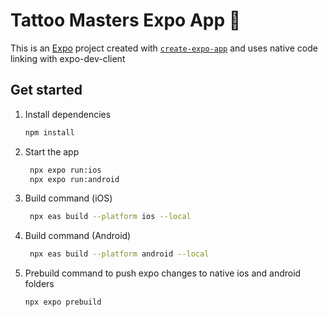 # Tattoo Masters Expo App 👋

This is an [Expo](https://expo.dev) project created with [`create-expo-app`](https://www.npmjs.com/package/create-expo-app) and uses native code linking with expo-dev-client

## Get started

1. Install dependencies

   ```bash
   npm install
   ```

2. Start the app

   ```bash
    npx expo run:ios
    npx expo run:android
   ```

3. Build command (iOS)

   ```bash
    npx eas build --platform ios --local
   ```
   
4. Build command (Android)

   ```bash
    npx eas build --platform android --local
   ```

5. Prebuild command to push expo changes to native ios and android folders

    ```bash
    npx expo prebuild
   ```
